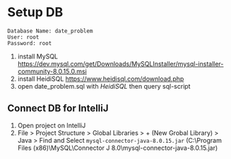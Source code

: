 # Setup DB
```
Database Name: date_problem  
User: root  
Password: root
```

1. install MySQL <https://dev.mysql.com/get/Downloads/MySQLInstaller/mysql-installer-community-8.0.15.0.msi> 
2. install HeidiSQL <https://www.heidisql.com/download.php>
3. open date_problem.sql with _HeidiSQL_ then query sql-script

## Connect DB for IntelliJ
1. Open project on IntelliJ
2. File > Project Structure > Global Libraries > + (New Grobal Library) > Java > Find and Select `mysql-connector-java-8.0.15.jar` (C:\Program Files (x86)\MySQL\Connector J 8.0\mysql-connector-java-8.0.15.jar)
